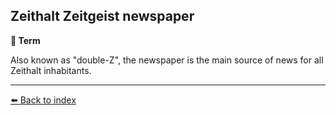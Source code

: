 ## Zeithalt Zeitgeist newspaper

**📑 Term**

Also known as "double-Z", the newspaper is the main source of news for all Zeithalt inhabitants.


----------
[⬅️ Back to index](../#fad0_s)